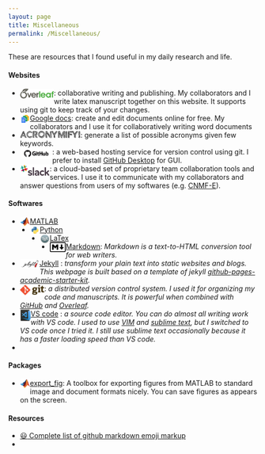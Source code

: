 ```yaml
---
layout: page
title: Miscellaneous
permalink: /Miscellaneous/
---
```

These are resources that I found useful in my daily research and life. 

#### Websites

- [<img style="float: left;" src="/data/imgs/overleaf.png" height="20" />](https://www.overleaf.com/signup?ref=e1a13b4226a3): collaborative writing and publishing. My collaborators and I write latex manuscript together on this website. It supports using git to keep track of your changes. 
- [<img style="float: left;" src="/data/imgs/google_doc.jpeg" height="20" />Google docs](https://www.google.com/docs/about/): create and edit documents online for free. My collaborators and I use it for collaboratively writing word documents  
- [<img style="float: left;" src="/data/imgs/acronymify.jpg" height="16" />](http://acronymify.com/): generate a list of possible acronyms given few keywords. 
- [<img style="float: left;" src="/data/imgs/github.jpg" height="24" />](http://github.com/zhoupc): a web-based hosting service for version control using git. I prefer to install [GitHub Desktop](https://desktop.github.com/) for GUI. 
- [<img style="float: left;" src="/data/imgs/slack.png" height="24" />](http://slack.com/): a cloud-based set of proprietary team collaboration tools and services. I use it to communicate with my collaborators and answer questions from users of my softwares (e.g. [CNMF-E](beat-ica.slack.com)). 
  
#### Softwares

- [<img style="float: left;" src="/data/imgs/matlab.jpeg" height="20" />MATLAB](https://www.mathworks.com/products/matlab.html) 
- [<img style="float: left;" src="/data/imgs/python.jpeg" height="20" />Python](https://www.python.org/) 
- [<img style="float: left;" src="/data/imgs/tex.png" height="20" />LaTex](https://www.latex-project.org/) 
- [<img style="float: left;" src="/data/imgs/markdown.png" height="20" />Markdown](https://daringfireball.net/projects/markdown/): *Markdown is a text-to-HTML conversion tool for web writers.*
- [<img style="float: left;" src="/data/imgs/jekyll.png" height="20" />Jekyll](https://www.latex-project.org/) : *transform your plain text into static websites and blogs. This webpage is built based on a template of jekyll [github-pages-academic-starter-kit](https://github.com/jabranham/github-pages-academic-starter-kit).*
- [<img style="float: left;" src="/data/imgs/git.png" height="24" />](https://git-scm.com/) : *a distributed version control system. I used it for organizing my code and manuscripts. It is powerful when combined with [GitHub](http://github.com/) and [Overleaf](https://www.overleaf.com/signup?ref=e1a13b4226a3).* 
-  [<img style="float: left;" src="/data/imgs/vscode.png" height="24" />  VS code](https://code.visualstudio.com/) : *a source code editor. You can do almost all writing work with VS code. I used to use [VIM](https://www.vim.org/) and [sublime text](https://www.sublimetext.com/), but I switched to VS code once I tried it. I still use sublime text occasionally because it has a faster loading speed than VS code.*
-  

#### Packages
- [<img style="float: left;" src="/data/imgs/matlab.jpeg" height="20" />export_fig](https://github.com/altmany/export_fig/blob/master/export_fig.m): A toolbox for exporting figures from MATLAB to standard image and document formats nicely. You can save figures as appears on the screen. 


#### Resources 
- [:smiley: Complete list of github markdown emoji markup
](https://www.webpagefx.com/tools/emoji-cheat-sheet/)
- 